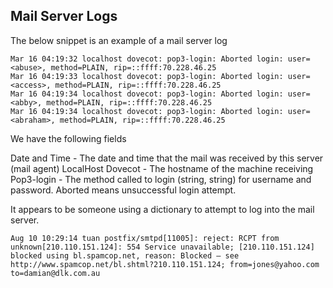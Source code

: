 ## Mail Server Logs

The below snippet is an example of a mail server log

```
Mar 16 04:19:32 localhost dovecot: pop3-login: Aborted login: user=<abuse>, method=PLAIN, rip=::ffff:70.228.46.25
Mar 16 04:19:33 localhost dovecot: pop3-login: Aborted login: user=<access>, method=PLAIN, rip=::ffff:70.228.46.25
Mar 16 04:19:34 localhost dovecot: pop3-login: Aborted login: user=<abby>, method=PLAIN, rip=::ffff:70.228.46.25
Mar 16 04:19:34 localhost dovecot: pop3-login: Aborted login: user=<abraham>, method=PLAIN, rip=::ffff:70.228.46.25 
```

We have the following fields

Date and Time - The date and time that the mail was received by this server (mail agent)
LocalHost Dovecot - The hostname of the machine receiving
Pop3-login - The method called to login (string, string) for username and password. Aborted means unsuccessful login attempt.

It appears to be someone using a dictionary to attempt to log into the mail server.

```
Aug 10 10:29:14 tuan postfix/smtpd[11005]: reject: RCPT from unknown[210.110.151.124]: 554 Service unavailable; [210.110.151.124]
blocked using bl.spamcop.net, reason: Blocked – see
http://www.spamcop.net/bl.shtml?210.110.151.124; from=jones@yahoo.com to=damian@dlk.com.au 
```


